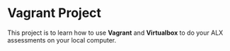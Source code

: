 # Vagrant Project
 This project is to learn how to use **Vagrant** and **Virtualbox** to do your ALX assessments on your local computer.
